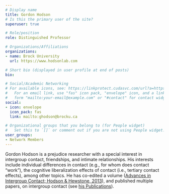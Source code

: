 ```yaml
---
# Display name
title: Gordon Hodson
# Is this the primary user of the site?
superuser: true

# Role/position
role: Distinguished Professor

# Organizations/Affiliations
organizations:
- name: Brock University
  url: https://www.hodsonlab.com

# Short bio (displayed in user profile at end of posts)
bio: 

# Social/Academic Networking
# For available icons, see: https://linkprotect.cudasvc.com/url?a=https%3a%2f%2fsourcethemes.com%2facademic%2fdocs%2fpage-builder%2f%23icons&c=E,1,03Q55I8O6D-V-MsaI5i3Th7UvGHpRVj6l4dANOBXiQaBRckWF-Uxi40d1B8mh5T88rS8FWL6R2UVO5-e4mDAmzVU5C2FJcU0kEkb6Qi2tyc,&typo=1
#   For an email link, use "fas" icon pack, "envelope" icon, and a link in the
#   form "mailto:your-email@example.com" or "#contact" for contact widget.
social:
- icon: envelope
  icon_pack: fas
  link: mailto:ghodson@brocku.ca

# Organizational groups that you belong to (for People widget)
#   Set this to `[]` or comment out if you are not using People widget.
user_groups:
- Network Members
---
```


Gordon Hodson is a prejudice researcher with a special interest in intergroup contact, friendships, and intimate relationships. His interests include individual differences in contact (e.g., for whom does contact “work”), the cognitive liberalization effects of contact (i.e., tertiary contact effects), among other topics. He has co-edited a volume ([Advances in Intergroup Contact; Hodson & Hewstone, 2013](https://www.routledge.com/Advances-in-Intergroup-Contact/Hodson-Hewstone/p/book/9781848721142)), and published multiple papers, on intergroup contact (see [his Publications](http://www.hodsonlab.com/publications.html)).
